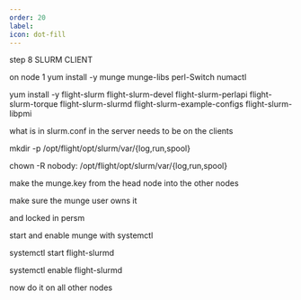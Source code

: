```yaml
---
order: 20
label: 
icon: dot-fill
---
```


step 8 SLURM CLIENT

on node 1
yum install -y munge munge-libs perl-Switch numactl

yum install -y flight-slurm flight-slurm-devel flight-slurm-perlapi flight-slurm-torque flight-slurm-slurmd flight-slurm-example-configs flight-slurm-libpmi


what is in slurm.conf in the server needs to be on the clients


mkdir -p /opt/flight/opt/slurm/var/{log,run,spool}

chown -R nobody: /opt/flight/opt/slurm/var/{log,run,spool}

make the munge.key from the head node into the other nodes

make sure the munge user owns it

and locked in persm

start and enable munge with systemctl

systemctl start flight-slurmd

systemctl enable flight-slurmd




now do it on all other nodes
